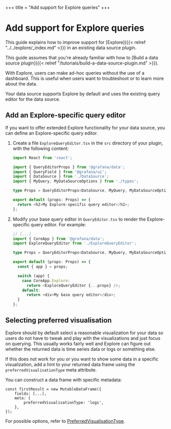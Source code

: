 +++
title = "Add support for Explore queries"
+++

# Add support for Explore queries

This guide explains how to improve support for [Explore]({{< relref "../../explore/_index.md" >}}) in an existing data source plugin.

This guide assumes that you're already familiar with how to [Build a data source plugin]({{< relref "/tutorials/build-a-data-source-plugin.md" >}}).

With Explore, users can make ad-hoc queries without the use of a dashboard. This is useful when users want to troubleshoot or to learn more about the data.

Your data source supports Explore by default and uses the existing query editor for the data source.


## Add an Explore-specific query editor

If you want to offer extended Explore functionality for your data source, you can define an Explore-specific query editor.

1. Create a file `ExploreQueryEditor.tsx` in the `src` directory of your plugin, with the following content:

   ```ts
   import React from 'react';

   import { QueryEditorProps } from '@grafana/data';
   import { QueryField } from '@grafana/ui';
   import { DataSource } from './DataSource';
   import { MyQuery, MyDataSourceOptions } from './types';

   type Props = QueryEditorProps<DataSource, MyQuery, MyDataSourceOptions>;

   export default (props: Props) => {
     return <h2>My Explore-specific query editor</h2>;
   };
   ```

1. Modify your base query editor in `QueryEditor.tsx` to render the Explore-specific query editor. For example:

   ```ts
   // [...]
   import { CoreApp } from '@grafana/data';
   import ExploreQueryEditor from './ExploreQueryEditor';

   type Props = QueryEditorProps<DataSource, MyQuery, MyDataSourceOptions>;

   export default (props: Props) => {
     const { app } = props;

     switch (app) {
       case CoreApp.Explore:
         return <ExploreQueryEditor {...props} />;
       default:
         return <div>My base query editor</div>;
     }
   };
   ```

## Selecting preferred visualisation

Explore should by default select a reasonable visualization for your data so users do not have to tweak and play with the visualizations and just focus on querying. This usually works fairly well and Explore can figure out whether the returned data is time series data or logs or something else.

If this does not work for you or you want to show some data in a specific visualization, add a hint to your returned data frame using the `preferredVisualisationType` meta attribute.

You can construct a data frame with specific metadata:

```
const firstResult = new MutableDataFrame({
    fields: [...],
    meta: {
        preferredVisualisationType: 'logs',
    },
});
```

For possible options, refer to [PreferredVisualisationType](https://grafana.com/docs/grafana/latest/packages_api/data/preferredvisualisationtype/).
